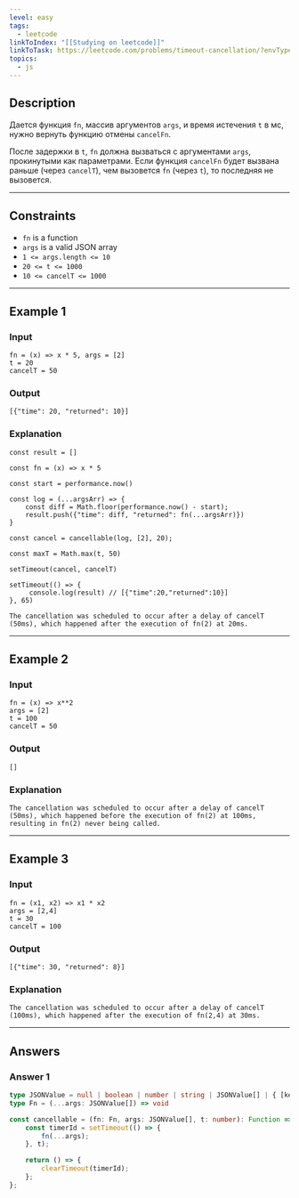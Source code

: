 ```yaml
---
level: easy
tags:
  - leetcode
linkToIndex: "[[Studying on leetcode]]"
linkToTask: https://leetcode.com/problems/timeout-cancellation/?envType=study-plan-v2&envId=30-days-of-javascript
topics:
  - js
---
```

## Description

Дается функция `fn`, массив аргументов `args`, и время истечения `t` в мс, нужно вернуть функцию отмены `cancelFn`.

После задержки в `t`, `fn` должна вызваться с аргументами `args`, прокинутыми как параметрами. Если функция `cancelFn` будет вызвана раньше (через `cancelT`), чем вызовется `fn` (через `t`), то последняя не вызовется.

---
## Constraints

- `fn` is a function
- `args` is a valid JSON array
- `1 <= args.length <= 10`
- `20 <= t <= 1000`
- `10 <= cancelT <= 1000`

---
## Example 1

### Input

```
fn = (x) => x * 5, args = [2]
t = 20
cancelT = 50
```
### Output

```
[{"time": 20, "returned": 10}]
```
### Explanation

```
const result = []

const fn = (x) => x * 5

const start = performance.now() 

const log = (...argsArr) => {
    const diff = Math.floor(performance.now() - start);
    result.push({"time": diff, "returned": fn(...argsArr)})
}
     
const cancel = cancellable(log, [2], 20);

const maxT = Math.max(t, 50)
          
setTimeout(cancel, cancelT)

setTimeout(() => {
     console.log(result) // [{"time":20,"returned":10}]
}, 65)

The cancellation was scheduled to occur after a delay of cancelT (50ms), which happened after the execution of fn(2) at 20ms.
```

---
## Example 2

### Input

```
fn = (x) => x**2
args = [2]
t = 100
cancelT = 50
```
### Output

```
[]
```
### Explanation

```
The cancellation was scheduled to occur after a delay of cancelT (50ms), which happened before the execution of fn(2) at 100ms, resulting in fn(2) never being called.
```

---
## Example 3

### Input

```
fn = (x1, x2) => x1 * x2
args = [2,4]
t = 30
cancelT = 100
```
### Output

```
[{"time": 30, "returned": 8}]
```
### Explanation

```
The cancellation was scheduled to occur after a delay of cancelT (100ms), which happened after the execution of fn(2,4) at 30ms.
```

---
## Answers

### Answer 1

```typescript
type JSONValue = null | boolean | number | string | JSONValue[] | { [key: string]: JSONValue };
type Fn = (...args: JSONValue[]) => void

const cancellable = (fn: Fn, args: JSONValue[], t: number): Function => {
	const timerId = setTimeout(() => {
        fn(...args);
    }, t);

    return () => {
        clearTimeout(timerId);
    };
};
```